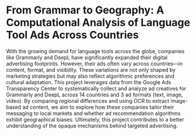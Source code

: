 # From Grammar to Geography: A Computational Analysis of Language Tool Ads Across Countries

With the growing demand for language tools across the globe, companies like Grammarly and DeepL have significantly expanded their digital advertising footprints. However, their ads often vary across countries—in content, format, and visibility. These variations are not only shaped by marketing strategies but may also reflect algorithmic preferences and cultural adaptation.
This project leverages data from the Google Ads Transparency Center to systematically collect and analyze ad creatives for Grammarly and DeepL across 14 countries and 3 ad formats (text, image, video). By comparing regional differences and using OCR to extract image-based ad content, we aim to explore how these companies tailor their messaging to local markets and whether ad recommendation algorithms exhibit geographical biases. Ultimately, this project contributes to a better understanding of the opaque mechanisms behind targeted advertising.
